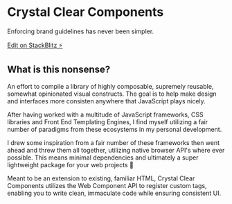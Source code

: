 # Crystal Clear Components

Enforcing brand guidelines has never been simpler.

[Edit on StackBlitz ⚡️](https://stackblitz.com/edit/vitejs-vite-uxyxoy)

## What is this nonsense?

An effort to compile a library of highly composable, supremely reusable, somewhat opinionated visual constructs. The goal is to help make design and interfaces more consisten anywhere that JavaScript plays nicely.

After having worked with a multitude of JavaScript frameworks, CSS libraries and Front End Templating Engines, I find myself utilizing a fair number of paradigms from these ecosystems in my personal development.

I drew some inspiration from a fair number of these frameworks then went ahead and threw them all together, utilizing native browser API's where ever possible. This means minimal dependencies and ultimately a super lightweight package for your web projects 🙂

Meant to be an extension to existing, familiar HTML, Crystal Clear Components utilizes the Web Component API to register custom tags, enabling you to write clean, immaculate code while ensuring consistent UI.
